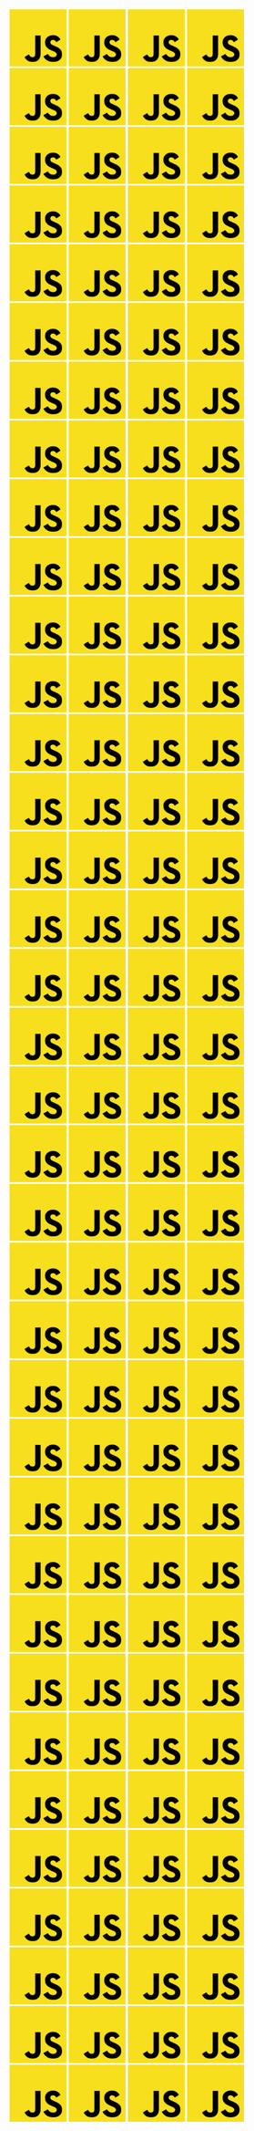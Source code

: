 <html>
<head>
	
</head>
<body>
	<img src="love.png" width="100" height="100">
	<img src="love.png" width="100" height="100">
	<img src="love.png" width="100" height="100">
	<img src="love.png" width="100" height="100">
	<img src="love.png" width="100" height="100">
	<img src="love.png" width="100" height="100">
	<img src="love.png" width="100" height="100">
	<img src="love.png" width="100" height="100">
	<img src="love.png" width="100" height="100">
	<img src="love.png" width="100" height="100">
	<img src="love.png" width="100" height="100">
	<img src="love.png" width="100" height="100">
	<img src="love.png" width="100" height="100">
	<img src="love.png" width="100" height="100">
	<img src="love.png" width="100" height="100">
	<img src="love.png" width="100" height="100">
	<img src="love.png" width="100" height="100">
	<img src="love.png" width="100" height="100">
	<img src="love.png" width="100" height="100">
	<img src="love.png" width="100" height="100">
	<img src="love.png" width="100" height="100">
	<img src="love.png" width="100" height="100">
	<img src="love.png" width="100" height="100">
	<img src="love.png" width="100" height="100">
		<img src="love.png" width="100" height="100">
	<img src="love.png" width="100" height="100">
	<img src="love.png" width="100" height="100">
	<img src="love.png" width="100" height="100">
	<img src="love.png" width="100" height="100">
	<img src="love.png" width="100" height="100">
	<img src="love.png" width="100" height="100">
	<img src="love.png" width="100" height="100">
	<img src="love.png" width="100" height="100">
	<img src="love.png" width="100" height="100">
	<img src="love.png" width="100" height="100">
	<img src="love.png" width="100" height="100">
	<img src="love.png" width="100" height="100">
	<img src="love.png" width="100" height="100">
	<img src="love.png" width="100" height="100">
	<img src="love.png" width="100" height="100">
	<img src="love.png" width="100" height="100">
	<img src="love.png" width="100" height="100">
	<img src="love.png" width="100" height="100">
	<img src="love.png" width="100" height="100">
	<img src="love.png" width="100" height="100">
	<img src="love.png" width="100" height="100">
	<img src="love.png" width="100" height="100">
	<img src="love.png" width="100" height="100">
		<img src="love.png" width="100" height="100">
	<img src="love.png" width="100" height="100">
	<img src="love.png" width="100" height="100">
	<img src="love.png" width="100" height="100">
	<img src="love.png" width="100" height="100">
	<img src="love.png" width="100" height="100">
	<img src="love.png" width="100" height="100">
	<img src="love.png" width="100" height="100">
	<img src="love.png" width="100" height="100">
	<img src="love.png" width="100" height="100">
	<img src="love.png" width="100" height="100">
	<img src="love.png" width="100" height="100">
	<img src="love.png" width="100" height="100">
	<img src="love.png" width="100" height="100">
	<img src="love.png" width="100" height="100">
	<img src="love.png" width="100" height="100">
	<img src="love.png" width="100" height="100">
	<img src="love.png" width="100" height="100">
	<img src="love.png" width="100" height="100">
	<img src="love.png" width="100" height="100">
	<img src="love.png" width="100" height="100">
	<img src="love.png" width="100" height="100">
	<img src="love.png" width="100" height="100">
	<img src="love.png" width="100" height="100">
		<img src="love.png" width="100" height="100">
	<img src="love.png" width="100" height="100">
	<img src="love.png" width="100" height="100">
	<img src="love.png" width="100" height="100">
	<img src="love.png" width="100" height="100">
	<img src="love.png" width="100" height="100">
	<img src="love.png" width="100" height="100">
	<img src="love.png" width="100" height="100">
	<img src="love.png" width="100" height="100">
	<img src="love.png" width="100" height="100">
	<img src="love.png" width="100" height="100">
	<img src="love.png" width="100" height="100">
	<img src="love.png" width="100" height="100">
	<img src="love.png" width="100" height="100">
	<img src="love.png" width="100" height="100">
	<img src="love.png" width="100" height="100">
	<img src="love.png" width="100" height="100">
	<img src="love.png" width="100" height="100">
	<img src="love.png" width="100" height="100">
	<img src="love.png" width="100" height="100">
	<img src="love.png" width="100" height="100">
	<img src="love.png" width="100" height="100">
	<img src="love.png" width="100" height="100">
	<img src="love.png" width="100" height="100">
		<img src="love.png" width="100" height="100">
	<img src="love.png" width="100" height="100">
	<img src="love.png" width="100" height="100">
	<img src="love.png" width="100" height="100">
	<img src="love.png" width="100" height="100">
	<img src="love.png" width="100" height="100">
	<img src="love.png" width="100" height="100">
	<img src="love.png" width="100" height="100">
	<img src="love.png" width="100" height="100">
	<img src="love.png" width="100" height="100">
	<img src="love.png" width="100" height="100">
	<img src="love.png" width="100" height="100">
	<img src="love.png" width="100" height="100">
	<img src="love.png" width="100" height="100">
	<img src="love.png" width="100" height="100">
	<img src="love.png" width="100" height="100">
	<img src="love.png" width="100" height="100">
	<img src="love.png" width="100" height="100">
	<img src="love.png" width="100" height="100">
	<img src="love.png" width="100" height="100">
	<img src="love.png" width="100" height="100">
	<img src="love.png" width="100" height="100">
	<img src="love.png" width="100" height="100">
	<img src="love.png" width="100" height="100">
		<img src="love.png" width="100" height="100">
	<img src="love.png" width="100" height="100">
	<img src="love.png" width="100" height="100">
	<img src="love.png" width="100" height="100">
	<img src="love.png" width="100" height="100">
	<img src="love.png" width="100" height="100">
	<img src="love.png" width="100" height="100">
	<img src="love.png" width="100" height="100">
	<img src="love.png" width="100" height="100">
	<img src="love.png" width="100" height="100">
	<img src="love.png" width="100" height="100">
	<img src="love.png" width="100" height="100">
	<img src="love.png" width="100" height="100">
	<img src="love.png" width="100" height="100">
	<img src="love.png" width="100" height="100">
	<img src="love.png" width="100" height="100">
	<img src="love.png" width="100" height="100">
	<img src="love.png" width="100" height="100">
	<img src="love.png" width="100" height="100">
	<img src="love.png" width="100" height="100">
	<img src="love.png" width="100" height="100">
	<img src="love.png" width="100" height="100">
	<img src="love.png" width="100" height="100">
	<img src="love.png" width="100" height="100">
</body>
</html>